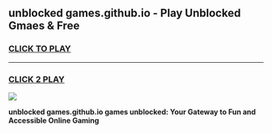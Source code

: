 
## unblocked games.github.io - Play Unblocked Gmaes & Free
<h3>
<a href="https://news.freeplayer.one?title=unblocked_games.github.io&ref=23F">CLICK TO PLAY</a></h3>
<hr>

<h3>
<a href="https://news.freeplayer.one?title=unblocked_games.github.io&ref=23F">CLICK 2 PLAY</a>
  
</h3>

<a href="https://news.freeplayer.one?title=unblocked_games.github.io&ref=23F/"><img src="https://clearcache.store/games.png"></a>


**unblocked games.github.io games unblocked: Your Gateway to Fun and Accessible Online Gaming**
